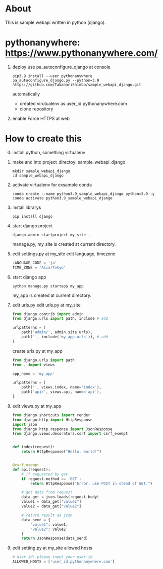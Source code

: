 # About
This is sample webapi written in python (django).

# pythonanywhere: https://www.pythonanywhere.com/
1. deploy use pa_autoconfigure_django at console
    ```commandline
    pip3.9 install --user pythonanywhere
    pa_autoconfigure_django.py --python=3.9 https://github.com/TakanariShimbo/sample_webapi_django.git
    ```

    automatically  
    * created virutualenv as user_id.pythonanywhere.com
    * clone repository

2. enable Force HTTPS at web


# How to create this
0. install python, something virtualenv

1. make and into project_directoy: sample_webapi_django
    ```commandline
    mkdir sample_webapi_django
    cd sample_webapi_django
    ```

2. activate virtualenv
    for exsample conda
    ```commandline
    conda create --name python3.9_sample_webapi_django python=3.9 -y
    conda activate python3.9_sample_webapi_django
    ```
    
3. install librarys
    ```commandline
    pip install django
    ```

4. start django project
    ```commandline
    django-admin startproject my_site .
    ```
   
    manage.py, my_site is created at current directory.

5. edit settings.py at my_site
    edit language, timezone
    ```python
    LANGUAGE_CODE = 'ja'
    TIME_ZONE = 'Asia/Tokyo'
    ```

6. start django app
    ```commandline
    python manage.py startapp my_app
    ```
   
    my_app is created at current directory.
   
7. edit urls.py
    edit urls.py at my_site
    ```python
    from django.contrib import admin
    from django.urls import path, include # add
    
    urlpatterns = [
        path('admin/', admin.site.urls),
        path('', include('my_app.urls')), # add
    ]
    ```
    
    create urls.py at my_app
    ```python
    from django.urls import path
    from . import views
    
    app_name = 'my_app'
    
    urlpatterns = [
        path('', views.index, name='index'),
        path('api/', views.api, name='api'),
    ]
    ```

8. edit views.py at my_app
    ```python
    from django.shortcuts import render
    from django.http import HttpResponse
    import json
    from django.http.response import JsonResponse
    from django.views.decorators.csrf import csrf_exempt
    
    
    def index(request):
        return HttpResponse("Hello, world!")
    
    
    @csrf_exempt
    def api(request):
        # if requested by get
        if request.method == 'GET':
            return HttpResponse("Error, use POST in stead of GET.")
    
        # get data from request
        data_get = json.loads(request.body)
        value1 = data_get["value1"]
        value2 = data_get["value2"]
    
        # return result as json
        data_send = {
            "value1": value1,
            "value2": value2
        }
        return JsonResponse(data_send)
    ```

9. edit setting.py at my_site
    allowed hosts
    ```python
    # user_id: please input your user id
    ALLOWED_HOSTS = ['user_id.pythonanywhere.com']
    ```